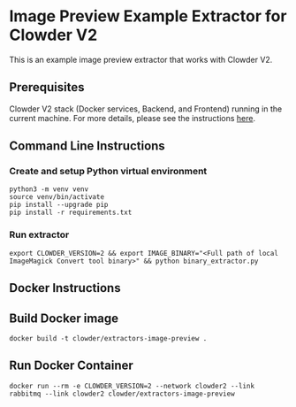 # Image Preview Example Extractor for Clowder V2

This is an example image preview extractor that works with Clowder V2.

## Prerequisites

Clowder V2 stack (Docker services, Backend, and Frontend) running in the current machine. For more details, please see
the instructions [here](https://github.com/clowder-framework/clowder2#readme).

## Command Line Instructions

### Create and setup Python virtual environment

```shell
python3 -m venv venv
source venv/bin/activate
pip install --upgrade pip
pip install -r requirements.txt
```

### Run extractor

```shell
export CLOWDER_VERSION=2 && export IMAGE_BINARY="<Full path of local ImageMagick Convert tool binary>" && python binary_extractor.py
```

## Docker Instructions

## Build Docker image

`docker build -t clowder/extractors-image-preview .`

## Run Docker Container

`docker run --rm -e CLOWDER_VERSION=2 --network clowder2 --link rabbitmq --link clowder2 clowder/extractors-image-preview`

